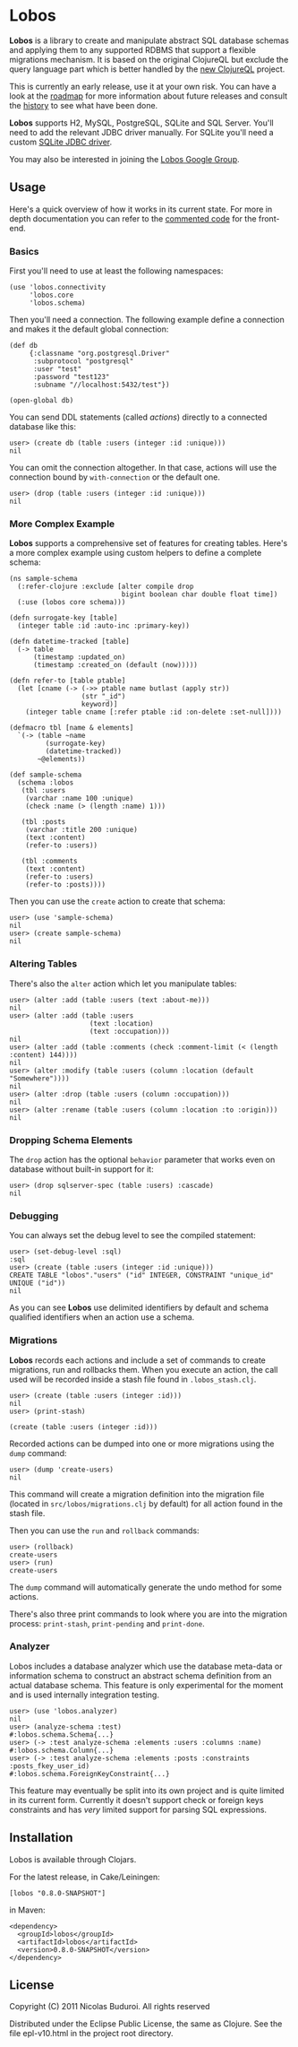 # Lobos

**Lobos** is a library to create and manipulate abstract SQL database
schemas and applying them to any supported RDBMS that support a flexible
migrations mechanism. It is based on the original ClojureQL but exclude
the query language part which is better handled by the [new ClojureQL]
project.

This is currently an early release, use it at your own risk. You can
have a look at the [roadmap] for more information about future releases
and consult the [history] to see what have been done.

**Lobos** supports H2, MySQL, PostgreSQL, SQLite and SQL Server. You'll
need to add the relevant JDBC driver manually. For SQLite you'll need a
custom [SQLite JDBC driver].

You may also be interested in joining the [Lobos Google Group].

## Usage

Here's a quick overview of how it works in its current state. For more
in depth documentation you can refer to the [commented code] for the
front-end.

### Basics

First you'll need to use at least the following namespaces:
    
    (use 'lobos.connectivity
         'lobos.core
         'lobos.schema)

Then you'll need a connection. The following example define a connection
and makes it the default global connection:
    
    (def db
         {:classname "org.postgresql.Driver"
          :subprotocol "postgresql"
          :user "test"
          :password "test123"
          :subname "//localhost:5432/test"})

    (open-global db)

You can send DDL statements (called *actions*) directly to a connected
database like this:

    user> (create db (table :users (integer :id :unique)))
    nil

You can omit the connection altogether. In that case, actions will use
the connection bound by `with-connection` or the default one.

    user> (drop (table :users (integer :id :unique)))
    nil

### More Complex Example

**Lobos** supports a comprehensive set of features for creating tables.
Here's a more complex example using custom helpers to define a complete
schema:

    (ns sample-schema
      (:refer-clojure :exclude [alter compile drop
                                bigint boolean char double float time])
      (:use (lobos core schema)))
    
    (defn surrogate-key [table]
      (integer table :id :auto-inc :primary-key))
    
    (defn datetime-tracked [table]
      (-> table
          (timestamp :updated_on)
          (timestamp :created_on (default (now)))))
    
    (defn refer-to [table ptable]
      (let [cname (-> (->> ptable name butlast (apply str))
                      (str "_id")
                      keyword)]
        (integer table cname [:refer ptable :id :on-delete :set-null])))
    
    (defmacro tbl [name & elements]
      `(-> (table ~name
             (surrogate-key)
             (datetime-tracked))
           ~@elements))
    
    (def sample-schema
      (schema :lobos
       (tbl :users
        (varchar :name 100 :unique)
        (check :name (> (length :name) 1)))
    
       (tbl :posts
        (varchar :title 200 :unique)
        (text :content)
        (refer-to :users))
    
       (tbl :comments
        (text :content)
        (refer-to :users)
        (refer-to :posts))))

Then you can use the `create` action to create that schema:

    user> (use 'sample-schema)
    nil
    user> (create sample-schema)
    nil

### Altering Tables

There's also the `alter` action which let you manipulate tables:

    user> (alter :add (table :users (text :about-me)))
    nil
    user> (alter :add (table :users
                        (text :location)
                        (text :occupation)))
    nil
    user> (alter :add (table :comments (check :comment-limit (< (length :content) 144))))
    nil
    user> (alter :modify (table :users (column :location (default "Somewhere"))))
    nil
    user> (alter :drop (table :users (column :occupation)))
    nil
    user> (alter :rename (table :users (column :location :to :origin)))
    nil

### Dropping Schema Elements

The `drop` action has the optional `behavior` parameter that works even
on database without built-in support for it:

    user> (drop sqlserver-spec (table :users) :cascade)
    nil

### Debugging

You can always set the debug level to see the compiled statement:

    user> (set-debug-level :sql)
    :sql
    user> (create (table :users (integer :id :unique)))
    CREATE TABLE "lobos"."users" ("id" INTEGER, CONSTRAINT "unique_id" UNIQUE ("id"))
    nil

As you can see **Lobos** use delimited identifiers by default and schema
qualified identifiers when an action use a schema.

### Migrations

**Lobos** records each actions and include a set of commands to create
migrations, run and rollbacks them. When you execute an action, the
call used will be recorded inside a stash file found in
`.lobos_stash.clj`.

    user> (create (table :users (integer :id)))
    nil
    user> (print-stash)

    (create (table :users (integer :id)))

Recorded actions can be dumped into one or more migrations using the
`dump` command:

    user> (dump 'create-users)
    nil

This command will create a migration definition into the migration file
(located in `src/lobos/migrations.clj` by default) for all action found
in the stash file. 

Then you can use the `run` and `rollback` commands:

    user> (rollback)
    create-users
    user> (run)
    create-users

The `dump` command will automatically generate the undo method for some
actions.

There's also three print commands to look where you are into the
migration process: `print-stash`, `print-pending` and `print-done`.

### Analyzer

Lobos includes a database analyzer which use the database meta-data or
information schema to construct an abstract schema definition from an
actual database schema. This feature is only experimental for the
moment and is used internally integration testing.

    user> (use 'lobos.analyzer)
    nil
    user> (analyze-schema :test)
    #:lobos.schema.Schema{...}
    user> (-> :test analyze-schema :elements :users :columns :name)
    #:lobos.schema.Column{...}
    user> (-> :test analyze-schema :elements :posts :constraints :posts_fkey_user_id)
    #:lobos.schema.ForeignKeyConstraint{...}

This feature may eventually be split into its own project and is quite
limited in its current form. Currently it doesn't support check or
foreign keys constraints and has *very* limited support for parsing SQL
expressions.

## Installation

Lobos is available through Clojars.

For the latest release, in Cake/Leiningen:

    [lobos "0.8.0-SNAPSHOT"]

in Maven:

    <dependency>
      <groupId>lobos</groupId>
      <artifactId>lobos</artifactId>
      <version>0.8.0-SNAPSHOT</version>
    </dependency>

## License

Copyright (C) 2011 Nicolas Buduroi. All rights reserved

Distributed under the Eclipse Public License, the same as Clojure. See
the file epl-v10.html in the project root directory.

[new ClojureQL]: https://github.com/LauJensen/clojureql
[roadmap]: https://github.com/budu/lobos/blob/master/roadmap.md
[history]: https://github.com/budu/lobos/blob/master/history.md
[SQLite JDBC driver]: https://github.com/budu/sqlitejdbc
[commented code]: http://budu.github.com/lobos/doc/uberdoc.frontend.html
[Lobos Google Group]: http://groups.google.com/group/lobos-library
